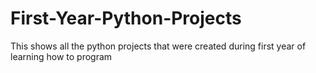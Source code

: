 # First-Year-Python-Projects
This shows all the python projects that were created during first year of learning how to program
